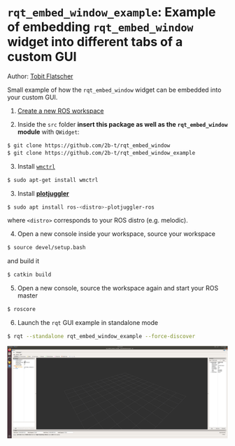 # `rqt_embed_window_example`: Example of embedding `rqt_embed_window` widget into different tabs of a custom GUI

Author: [Tobit Flatscher](https://github.com/2b-t)

Small example of how the `rqt_embed_window` widget can be embedded into your custom GUI.

1) [Create a new ROS workspace](http://wiki.ros.org/catkin/Tutorials/create_a_workspace) 

2) Inside the `src` folder **insert this package as well as the `rqt_embed_window` module** with `QWidget`:

```bash
$ git clone https://github.com/2b-t/rqt_embed_window
$ git clone https://github.com/2b-t/rqt_embed_window_example
```

3) Install [`wmctrl`](https://linux.die.net/man/1/wmctrl)

```bash
$ sudo apt-get install wmctrl
```

3) Install **[plotjuggler](https://github.com/facontidavide/PlotJuggler)**

```bash
$ sudo apt install ros-<distro>-plotjuggler-ros
```

where `<distro>` corresponds to your ROS distro (e.g. melodic).

4) Open a new console inside your workspace, source your workspace

```bash
$ source devel/setup.bash
```

and build it

```bash
$ catkin build
```

5) Open a new console, source the workspace again and start your ROS master

```bash
$ roscore
```

6) Launch the `rqt` GUI example in standalone mode

```bash
$ rqt --standalone rqt_embed_window_example --force-discover
```

![Screenshot](Screenshot.png)

